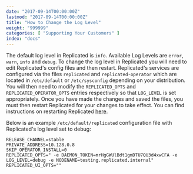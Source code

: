 ```yaml
---
date: "2017-09-14T00:00:00Z"
lastmod: "2017-09-14T00:00:00Z"
title: "How to Change the Log Level"
weight: "999999"
categories: [ "Supporting Your Customers" ]
index: "docs"
---
```


The default log level in Replicated is `info`. Available Log Levels are `error`, `warn`, `info` and `debug`. To change the log level in Replicated you will need to edit Replicated's config files and then restart. Replicated's services are configured via the files `replicated` and `replicated-operator` which are located in `/etc/default` or `/etc/sysconfig` depending on your distribution. You will then need to modify the `REPLICATED_OPTS` and `REPLICATED_OPERATOR_OPTS` entries respectively so that `LOG_LEVEL` is set appropriately. Once you have made the changes and saved the files, you must then restart Replicated for your changes to take effect. You can find instructions on restarting Replicated [here](/docs/distributing-an-application/installing-via-script/#restarting-replicated).

Below is an example `/etc/default/replicated` configuration file with Replicated's log level set to debug:

```
RELEASE_CHANNEL=stable
PRIVATE_ADDRESS=10.128.0.8
SKIP_OPERATOR_INSTALL=0
REPLICATED_OPTS=" -e DAEMON_TOKEN=mrHgGWUlBdt1gmDTU7QU3d4xwCFA -e LOG_LEVEL=debug -e NODENAME=testing.replicated.internal"
REPLICATED_UI_OPTS=""
```
